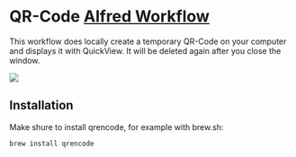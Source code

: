 # QR-Code [Alfred Workflow][alfred]

This workflow does locally create a temporary QR-Code on your computer and displays it with QuickView. It will be deleted again after you close the window.

![][demo]

## Installation

Make shure to install qrencode, for example with brew.sh:

```
brew install qrencode
```

[alfred]: http://www.alfredapp.com/
[demo]: https://raw.github.com/martinschilliger/Alfred-QR-Code/main/demo.gif
